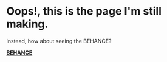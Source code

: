 # Oops!, this is the page I'm still making.
Instead, how about seeing the BEHANCE?

**<a href="http://be.net/dong-gri" rel="noopener">BEHANCE</a>**
